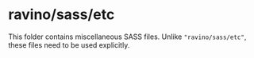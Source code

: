 # ravino/sass/etc

This folder contains miscellaneous SASS files. Unlike `"ravino/sass/etc"`, these files
need to be used explicitly.
